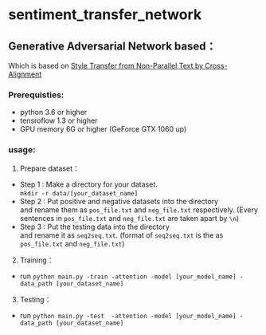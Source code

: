 # sentiment_transfer_network

## Generative Adversarial Network based：

Which is based on [Style Transfer from Non-Parallel Text by Cross-Alignment](https://arxiv.org/abs/1705.09655)

### Prerequisties:
  - python 3.6 or higher
  - tensroflow 1.3 or higher
  - GPU memory 6G or higher (GeForce GTX 1060 up)
  
### usage:
1. Prepare dataset：
- Step 1 : Make a directory for your dataset. <br>
`mkdir -r data/[your_dataset_name]`
- Step 2 : Put positive and negative datasets into the directory <br>
and rename them as `pos_file.txt` and `neg_file.txt` respectively.
(Every sentences in `pos_file.txt` and `neg_file.txt` are taken apart by `\n`)
- Step 3 : Put the testing data into the directory <br>
and rename it as `seq2seq.txt`. (format of `seq2seq.txt` is the as `pos_file.txt` and `neg_file.txt`)


2. Training：
- run `python main.py -train -attention -model [your_model_name] -data_path [your_dataset_name]`
3. Testing：
- run `python main.py -test  -attention -model [your_model_name] -data_path [your_dataset_name]`
  


